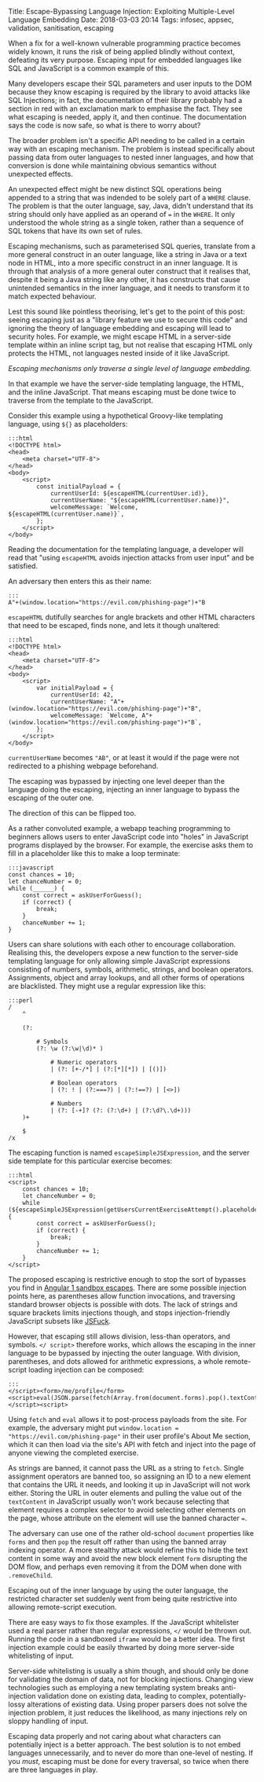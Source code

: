Title: Escape-Bypassing Language Injection: Exploiting Multiple-Level Language Embedding
Date: 2018-03-03 20:14
Tags: infosec, appsec, validation, sanitisation, escaping

When a fix for a well-known vulnerable programming practice becomes widely
known, it runs the risk of being applied blindly without context, defeating its
very purpose. Escaping input for embedded languages like SQL and JavaScript is a
common example of this.

Many developers escape their SQL parameters and user inputs to the DOM because
they know escaping is required by the library to avoid attacks like SQL
Injections; in fact, the documentation of their library probably had a section
in red with an exclamation mark to emphasise the fact. They see what escaping is
needed, apply it, and then continue. The documentation says the code is now
safe, so what is there to worry about?

The broader problem isn't a specific API needing to be called in a certain
way with an escaping mechanism. The problem is instead specifically about
passing data from outer languages to nested inner languages, and how that
conversion is done while maintaining obvious semantics without unexpected
effects.

An unexpected effect might be new distinct SQL operations being appended to a
string that was indended to be solely part of a `WHERE` clause. The problem is
that the outer language, say, Java, didn't understand that its string should
only have applied as an operand of `=` in the `WHERE`. It only understood the
whole string as a single token, rather than a sequence of SQL tokens that have
its own set of rules.

Escaping mechanisms, such as parameterised SQL queries, translate from a more
general construct in an outer language, like a string in Java or a text node in
HTML, into a more specific construct in an inner language. It is through that
analysis of a more general outer construct that it realises that, despite it
being a Java string like any other, it has constructs that cause unintended
semantics in the inner language, and it needs to transform it to match expected
behaviour.

Lest this sound like pointless theorising, let's get to the point of this post:
seeing escaping just as a "library feature we use to secure this code" and
ignoring the theory of language embedding and escaping will lead to security
holes. For example, we might escape HTML in a server-side template within an
inline script tag, but not realise that escaping HTML only protects the HTML,
not languages nested inside of it like JavaScript.

_Escaping mechanisms only traverse a single level of language embedding._

In that example we have the server-side templating language, the HTML, and the
inline JavaScript. That means escaping must be done twice to traverse from the
template to the JavaScript.

Consider this example using a hypothetical Groovy-like templating language,
using `${}` as placeholders:

    :::html
    <!DOCTYPE html>
    <head>
        <meta charset="UTF-8">
    </head>
    <body>
        <script>
            const initialPayload = {
                currentUserId: ${escapeHTML(currentUser.id)},
                currentUserName: "${escapeHTML(currentUser.name)}",
                welcomeMessage: `Welcome, ${escapeHTML(currentUser.name)}`,
            };
        </script>
    </body>

Reading the documentation for the templating language, a developer will read
that "using `escapeHTML` avoids injection attacks from user input" and be
satisfied.

An adversary then enters this as their name:

    :::
    A"+(window.location="https://evil.com/phishing-page")+"B

`escapeHTML` dutifully searches for angle brackets and other HTML characters
that need to be escaped, finds none, and lets it though unaltered:

    :::html
    <!DOCTYPE html>
    <head>
        <meta charset="UTF-8">
    </head>
    <body>
        <script>
            var initialPayload = {
                currentUserId: 42,
                currentUserName: "A"+(window.location="https://evil.com/phishing-page")+"B",
                welcomeMessage: `Welcome, A"+(window.location="https://evil.com/phishing-page")+"B`,
            };
        </script>
    </body>

`currentUserName` becomes `"AB"`, or at least it would if the page were not
redirected to a phishing webpage beforehand.

The escaping was bypassed by injecting one level deeper than the language doing
the escaping, injecting an inner language to bypass the escaping of the outer
one.

The direction of this can be flipped too.

As a rather convoluted example, a webapp teaching programming to beginners
allows users to enter JavaScript code into "holes" in JavaScript programs
displayed by the browser. For example, the exercise asks them to fill in a
placeholder like this to make a loop terminate:

    :::javascript
    const chances = 10;
    let chanceNumber = 0;
    while (______) {
        const correct = askUserForGuess();
        if (correct) {
            break;
        }
        chanceNumber += 1;
    }

Users can share solutions with each other to encourage collaboration. Realising
this, the developers expose a new function to the server-side templating
language for only allowing simple JavaScript expressions consisting of numbers,
symbols, arithmetic, strings, and boolean operators. Assignments, object and
array lookups, and all other forms of operations are blacklisted. They might
use a regular expression like this:

    :::perl
    /
        ^

        (?:

            # Symbols
            (?: \w (?:\w|\d)* )

                # Numeric operators
                | (?: [+-/*] | (?:[*][*]) | [()])

                # Boolean operators
                | (?: ! | (?:===?) | (?:!==?) | [<>])

                # Numbers
                | (?: [-+]? (?: (?:\d+) | (?:\d?\.\d+)))
        )+

        $
    /x

The escaping function is named `escapeSimpleJSExpression`, and the server side
template for this particular exercise becomes:

    :::html
    <script>
        const chances = 10;
        let chanceNumber = 0;
        while (${escapeSimpleJSExpression(getUsersCurrentExerciseAttempt().placeholderInputs[0])}) {
            const correct = askUserForGuess();
            if (correct) {
                break;
            }
            chanceNumber += 1;
        }
    </script>

The proposed escaping is restrictive enough to stop the sort of bypasses you
find in
[Angular 1 sandbox escapes](https://gist.github.com/jeremybuis/38c01acae19fc2ac6959).
There are some possible injection points here, as parentheses allow function
invocations, and traversing standard browser objects is possible with dots.
The lack of strings and square brackets limits injections though, and stops
injection-friendly JavaScript subsets like
[JSFuck](https://en.wikipedia.org/wiki/JSFuck).

However, that escaping still allows division, less-than operators, and symbols.
`</ script>` therefore works, which allows the escaping in the inner language
to be bypassed by injecting the outer language. With division, parentheses,
and dots allowed for arithmetic expressions, a whole remote-script loading
injection can be composed:

    :::
    </script><form>/me/profile</form><script>eval(JSON.parse(fetch(Array.from(document.forms).pop().textContent)).data.aboutMe)</script><script>

Using `fetch` and `eval` allows it to post-process payloads from the site. For
example, the adversary might put
`window.location = "https://evil.com/phishing-page"` in their user profile's
About Me section, which it can then load via the site's API with fetch and
inject into the page of anyone viewing the completed exercise.

As strings are banned, it cannot pass the URL as a string to `fetch`. Single
assignment operators are banned too, so assigning an ID to a new element that
contains the URL it needs, and looking it up in JavaScript will not work
either. Storing the URL in outer elements and pulling the value out of the
`textContent` in JavaScript usually won't work because selecting that element
requires a complex selector to avoid selecting other elements on the page, whose
attribute on the element will use the banned character `=`.

The adversary can use one of the rather old-school `document` properties like
`forms` and then `pop` the result off rather than using the banned array
indexing operator. A more stealthy attack would refine this to hide the text
content in some way and avoid the new block element `form` disrupting the DOM
flow, and perhaps even removing it from the DOM when done with `.removeChild`.

Escaping out of the inner language by using the outer language, the restricted
character set suddenly went from being quite restrictive into allowing
remote-script execution.

There are easy ways to fix those examples. If the JavaScript whitelister used
a real parser rather than regular expressions, `</` would be thrown out.
Running the code in a sandboxed `iframe` would be a better idea. The first
injection example could be easily thwarted by doing more server-side
whitelisting of input.

Server-side whitelisting is usually a shim though, and should only be done for
validating the domain of data, not for blocking injections. Changing view
technologies such as employing a new templating system breaks anti-injection
validation done on existing data, leading to complex, potentially-lossy
alterations of existing data. Using proper parsers does not solve the injection
problem, it just reduces the likelihood, as many injections rely on sloppy
handling of input.

Escaping data properly and not caring about what characters can potentially
inject is a better approach. The best solution is to not embed languages
unnecessarily, and to never do more than one-level of nesting. If you _must_,
escaping must be done for every traversal, so twice when there are three
languages in play.